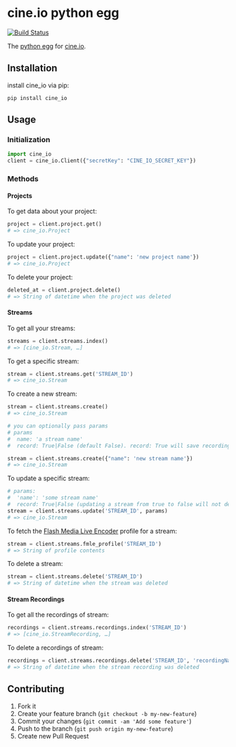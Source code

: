 # cine.io python egg

[![Build Status](https://travis-ci.org/cine-io/cineio-python.svg?branch=master)](https://travis-ci.org/cine-io/cineio-python)

The [python egg](https://pypi.python.org/pypi/cine_io) for [cine.io](cine.io).

## Installation

install cine_io via pip:

    pip install cine_io

## Usage

### Initialization

```python
import cine_io
client = cine_io.Client({"secretKey": "CINE_IO_SECRET_KEY"})
```

### Methods

#### Projects

To get data about your project:

```python
project = client.project.get()
# => cine_io.Project
```

To update your project:

```python
project = client.project.update({"name": 'new project name'})
# => cine_io.Project
```

To delete your project:

```python
deleted_at = client.project.delete()
# => String of datetime when the project was deleted
```

#### Streams

To get all your streams:

```python
streams = client.streams.index()
# => [cine_io.Stream, …]
```

To get a specific stream:

```python
stream = client.streams.get('STREAM_ID')
# => cine_io.Stream
```

To create a new stream:

```python
stream = client.streams.create()
# => cine_io.Stream
```

```python
# you can optionally pass params
# params
#  name: 'a stream name'
#  record: True|False (default False). record: True will save recordings of all streaming sessions

stream = client.streams.create({"name": 'new stream name'})
# => cine_io.Stream
```

To update a specific stream:

```python
# params:
#  'name': 'some stream name'
#  record: True|False (updating a stream from true to false will not delete old stream recordings)
stream = client.streams.update('STREAM_ID', params)
# => cine_io.Stream
```

To fetch the [Flash Media Live Encoder](http://www.adobe.com/products/flash-media-encoder.html) profile for a stream:

```python
stream = client.streams.fmle_profile('STREAM_ID')
# => String of profile contents
```

To delete a stream:

```python
stream = client.streams.delete('STREAM_ID')
# => String of datetime when the stream was deleted
```

#### Stream Recordings

To get all the recordings of stream:

```python
recordings = client.streams.recordings.index('STREAM_ID')
# => [cine_io.StreamRecording, …]
```

To delete a recordings of stream:

```python
recordings = client.streams.recordings.delete('STREAM_ID', 'recordingName')
# => String of datetime when the stream recording was deleted
```

## Contributing

1. Fork it
2. Create your feature branch (`git checkout -b my-new-feature`)
3. Commit your changes (`git commit -am 'Add some feature'`)
4. Push to the branch (`git push origin my-new-feature`)
5. Create new Pull Request
